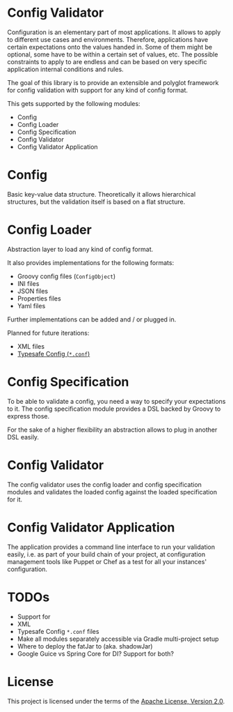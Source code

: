 Config Validator
===
Configuration is an elementary part of most applications. 
It allows to apply to different use cases and environments. 
Therefore, applications have certain expectations onto the 
values handed in. Some of them might be optional, some have
to be within a certain set of values, etc. The possible 
constraints to apply to are endless and can be based on very 
specific application internal conditions and rules.

The goal of this library is to provide an extensible and polyglot framework
for config validation with support for any kind of config format.

This gets supported by the following modules:

* Config
* Config Loader
* Config Specification
* Config Validator
* Config Validator Application

Config
====
Basic key-value data structure.
Theoretically it allows hierarchical structures, 
but the validation itself is based on a flat structure.

Config Loader
====
Abstraction layer to load any kind of config format.

It also provides implementations for the following formats:

* Groovy config files (``ConfigObject``)
* INI files
* JSON files
* Properties files
* Yaml files

Further implementations can be added and / or plugged in.

Planned for future iterations:

* XML files
* [Typesafe Config (``*.conf``)](https://github.com/typesafehub/config)

Config Specification
====
To be able to validate a config, you need a way to specify your expectations to it.
The config specification module provides a DSL backed by Groovy to express those.

For the sake of a higher flexibility an abstraction allows to plug in another DSL easily.

Config Validator
====
The config validator uses the config loader and config specification modules
and validates the loaded config against the loaded specification for it.

Config Validator Application
====
The application provides a command line interface to run your validation easily,
i.e. as part of your build chain of your project, at configuration management 
tools like Puppet or Chef as a test for all your instances' configuration.

TODOs
===
* Support for
 * XML
 * Typesafe Config ``*.conf`` files
* Make all modules separately accessible via Gradle multi-project setup
* Where to deploy the fatJar to (aka. shadowJar)
* Google Guice vs Spring Core for DI? Support for both?

License
===
This project is licensed under the terms of the 
[Apache License, Version 2.0](http://www.apache.org/licenses/LICENSE-2.0.html).
